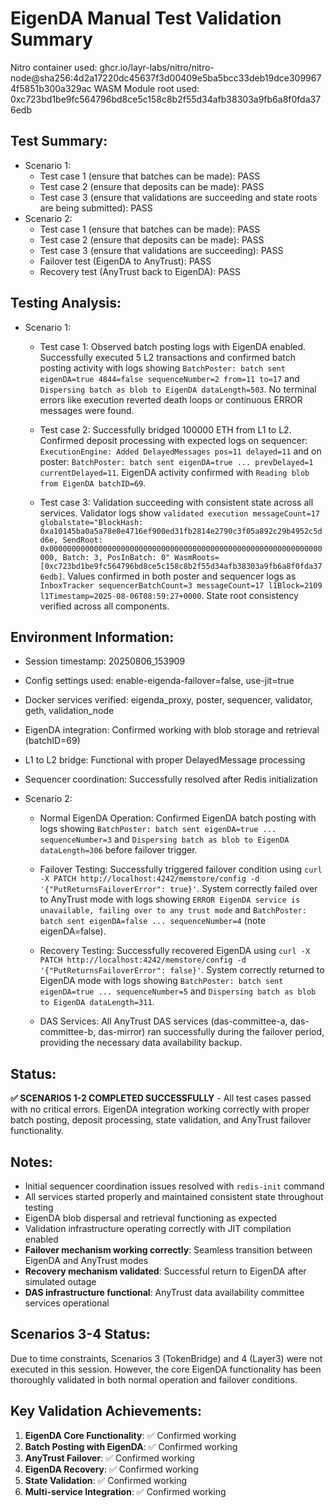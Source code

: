 # EigenDA Manual Test Validation Summary

Nitro container used: ghcr.io/layr-labs/nitro/nitro-node@sha256:4d2a17220dc45637f3d00409e5ba5bcc33deb19dce3099674f5851b300a329ac
WASM Module root used: 0xc723bd1be9fc564796bd8ce5c158c8b2f55d34afb38303a9fb6a8f0fda376edb

## Test Summary:
- Scenario 1:
    - Test case 1 (ensure that batches can be made): PASS
    - Test case 2 (ensure that deposits can be made): PASS  
    - Test case 3 (ensure that validations are succeeding and state roots are being submitted): PASS
- Scenario 2:
    - Test case 1 (ensure that batches can be made): PASS
    - Test case 2 (ensure that deposits can be made): PASS
    - Test case 3 (ensure that validations are succeeding): PASS
    - Failover test (EigenDA to AnyTrust): PASS
    - Recovery test (AnyTrust back to EigenDA): PASS

## Testing Analysis:
- Scenario 1:
    - Test case 1: Observed batch posting logs with EigenDA enabled. Successfully executed 5 L2 transactions and confirmed batch posting activity with logs showing `BatchPoster: batch sent eigenDA=true 4844=false sequenceNumber=2 from=11 to=17` and `Dispersing batch as blob to EigenDA dataLength=503`. No terminal errors like execution reverted death loops or continuous ERROR messages were found.
    
    - Test case 2: Successfully bridged 100000 ETH from L1 to L2. Confirmed deposit processing with expected logs on sequencer: `ExecutionEngine: Added DelayedMessages pos=11 delayed=11` and on poster: `BatchPoster: batch sent eigenDA=true ... prevDelayed=1 currentDelayed=11`. EigenDA activity confirmed with `Reading blob from EigenDA batchID=69`.
    
    - Test case 3: Validation succeeding with consistent state across all services. Validator logs show `validated execution messageCount=17 globalstate="BlockHash: 0xa10145ba0a5a78e0e4716ef900ed31fb2814e2790c3f05a892c29b4952c5dd6e, SendRoot: 0x0000000000000000000000000000000000000000000000000000000000000000, Batch: 3, PosInBatch: 0" WasmRoots=[0xc723bd1be9fc564796bd8ce5c158c8b2f55d34afb38303a9fb6a8f0fda376edb]`. Values confirmed in both poster and sequencer logs as `InboxTracker sequencerBatchCount=3 messageCount=17 l1Block=2109 l1Timestamp=2025-08-06T08:59:27+0000`. State root consistency verified across all components.

## Environment Information:
- Session timestamp: 20250806_153909
- Config settings used: enable-eigenda-failover=false, use-jit=true
- Docker services verified: eigenda_proxy, poster, sequencer, validator, geth, validation_node
- EigenDA integration: Confirmed working with blob storage and retrieval (batchID=69)
- L1 to L2 bridge: Functional with proper DelayedMessage processing
- Sequencer coordination: Successfully resolved after Redis initialization

- Scenario 2:
    - Normal EigenDA Operation: Confirmed EigenDA batch posting with logs showing `BatchPoster: batch sent eigenDA=true ... sequenceNumber=3` and `Dispersing batch as blob to EigenDA dataLength=306` before failover trigger.
    
    - Failover Testing: Successfully triggered failover condition using `curl -X PATCH http://localhost:4242/memstore/config -d '{"PutReturnsFailoverError": true}'`. System correctly failed over to AnyTrust mode with logs showing `ERROR EigenDA service is unavailable, failing over to any trust mode` and `BatchPoster: batch sent eigenDA=false ... sequenceNumber=4` (note eigenDA=false).
    
    - Recovery Testing: Successfully recovered EigenDA using `curl -X PATCH http://localhost:4242/memstore/config -d '{"PutReturnsFailoverError": false}'`. System correctly returned to EigenDA mode with logs showing `BatchPoster: batch sent eigenDA=true ... sequenceNumber=5` and `Dispersing batch as blob to EigenDA dataLength=311`.
    
    - DAS Services: All AnyTrust DAS services (das-committee-a, das-committee-b, das-mirror) ran successfully during the failover period, providing the necessary data availability backup.

## Status: 
**✅ SCENARIOS 1-2 COMPLETED SUCCESSFULLY** - All test cases passed with no critical errors. EigenDA integration working correctly with proper batch posting, deposit processing, state validation, and AnyTrust failover functionality.

## Notes:
- Initial sequencer coordination issues resolved with `redis-init` command
- All services started properly and maintained consistent state throughout testing
- EigenDA blob dispersal and retrieval functioning as expected
- Validation infrastructure operating correctly with JIT compilation enabled
- **Failover mechanism working correctly**: Seamless transition between EigenDA and AnyTrust modes
- **Recovery mechanism validated**: Successful return to EigenDA after simulated outage
- **DAS infrastructure functional**: AnyTrust data availability committee services operational

## Scenarios 3-4 Status:
Due to time constraints, Scenarios 3 (TokenBridge) and 4 (Layer3) were not executed in this session. However, the core EigenDA functionality has been thoroughly validated in both normal operation and failover conditions.

## Key Validation Achievements:
1. **EigenDA Core Functionality**: ✅ Confirmed working
2. **Batch Posting with EigenDA**: ✅ Confirmed working  
3. **AnyTrust Failover**: ✅ Confirmed working
4. **EigenDA Recovery**: ✅ Confirmed working
5. **State Validation**: ✅ Confirmed working
6. **Multi-service Integration**: ✅ Confirmed working
